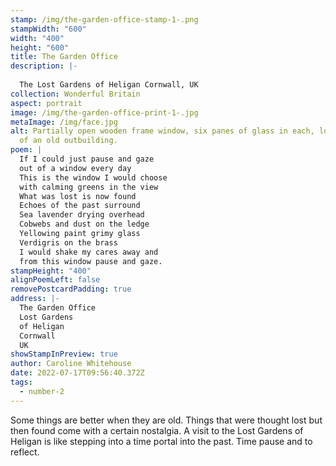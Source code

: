 ```yaml
---
stamp: /img/the-garden-office-stamp-1-.png
stampWidth: "600"
width: "400"
height: "600"
title: The Garden Office
description: |-
  
  The Lost Gardens of Heligan Cornwall, UK
collection: Wonderful Britain
aspect: portrait
image: /img/the-garden-office-print-1-.jpg
metaImage: /img/face.jpg
alt: Partially open wooden frame window, six panes of glass in each, looking out
  of an old outbuilding.
poem: |
  If I could just pause and gaze
  out of a window every day
  This is the window I would choose
  with calming greens in the view
  What was lost is now found
  Echoes of the past surround
  Sea lavender drying overhead
  Cobwebs and dust on the ledge
  Yellowing paint grimy glass
  Verdigris on the brass
  I would shake my cares away and
  from this window pause and gaze.
stampHeight: "400"
alignPoemLeft: false
removePostcardPadding: true
address: |-
  The Garden Office
  Lost Gardens 
  of Heligan
  Cornwall
  UK
showStampInPreview: true
author: Caroline Whitehouse
date: 2022-07-17T09:56:40.372Z
tags:
  - number-2
---
```

Some things are better when they are old. Things that were thought lost but then found come with a certain nostalgia. A visit to the Lost Gardens of Heligan is like stepping into a time portal into the past. Time pause and to reflect.